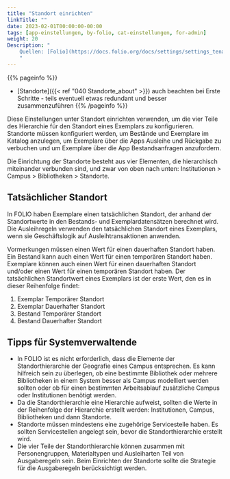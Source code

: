 ```yaml
---
title: "Standort einrichten"
linkTitle: ""
date: 2023-02-01T00:00:00-00:00
tags: [app-einstellungen, by-folio, cat-einstellungen, for-admin]
weight: 20
Description: "
    Quellen: [Folio](https://docs.folio.org/docs/settings/settings_tenant/settings_tenant/#settings--tenant--location-setup) <!-- & [GBV](https://info.gebev.de/display/FOLIOGBVEXTERN/Einstellungen+(Mandant):+Standort+einrichten) -->
    "
---
```


{{% pageinfo %}}
* [Standorte]({{< ref "040 Standorte_about" >}}) auch beachten bei Erste Schritte - teils eventuell etwas redundant und besser zusammenzuführen
{{% /pageinfo %}}

Diese Einstellungen unter Standort einrichten verwenden, um die vier Teile des Hierarchie für den Standort eines Exemplars zu konfigurieren. Standorte müssen konfiguriert werden, um Bestände und Exemplare im Katalog anzulegen, um Exemplare über die Apps Ausleihe und Rückgabe zu verbuchen und um Exemplare über die App Bestandsanfragen anzufordern.

Die Einrichtung der Standorte besteht aus vier Elementen, die hierarchisch miteinander verbunden sind, und zwar von oben nach unten: Institutionen > Campus > Bibliotheken > Standorte.

## Tatsächlicher Standort

In FOLIO haben Exemplare einen tatsächlichen Standort, der anhand der Standortwerte in den Bestands- und Exemplardatensätzen berechnet wird. Die Ausleihregeln verwenden den tatsächlichen Standort eines Exemplars, wenn sie Geschäftslogik auf Ausleihtransaktionen anwenden.

Vormerkungen müssen einen Wert für einen dauerhaften Standort haben. Ein Bestand kann auch einen Wert für einen temporären Standort haben. Exemplare können auch einen Wert für einen dauerhaften Standort und/oder einen Wert für einen temporären Standort haben. Der tatsächlichen Standortwert eines Exemplars ist der erste Wert, den es in dieser Reihenfolge findet:

1.  Exemplar Temporärer Standort
2.  Exemplar Dauerhafter Standort
3.  Bestand Temporärer Standort
4.  Bestand Dauerhafter Standort

## Tipps für Systemverwaltende

* In FOLIO ist es nicht erforderlich, dass die Elemente der Standorthierarchie der Geografie eines Campus entsprechen. Es kann hilfreich sein zu überlegen, ob eine bestimmte Bibliothek oder mehrere Bibliotheken in einem System besser als Campus modelliert werden sollten oder ob für einen bestimmten Arbeitsablauf zusätzliche Campus oder Institutionen benötigt werden.
* Da die Standorthierarchie eine Hierarchie aufweist, sollten die Werte in der Reihenfolge der Hierarchie erstellt werden: Institutionen, Campus, Bibliotheken und dann Standorte.
* Standorte müssen mindestens eine zugehörige Servicestelle haben. Es sollten Servicestellen angelegt sein, bevor die Standorthierarchie erstellt wird.
* Die vier Teile der Standorthierarchie können zusammen mit Personengruppen, Materialtypen und Ausleiharten Teil von Ausgaberegeln sein. Beim Einrichten der Standorte sollte die Strategie für die Ausgaberegeln berücksichtigt werden.
